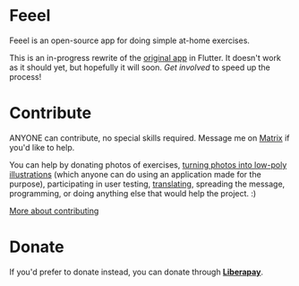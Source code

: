 Feeel
=====

Feeel is an open-source app for doing simple at-home exercises.

This is an in-progress rewrite of the [original app](https://gitlab.com/enjoyingfoss/feeel-legacy) in Flutter. It doesn't work as it should yet, but hopefully it will soon. *Get involved* to speed up the process!

Contribute
====
ANYONE can contribute, no special skills required. Message me on [Matrix](https://matrix.to/#/!jFShhgWHRXehKXrToU:matrix.org?via=matrix.org) if you'd like to help.

You can help by donating photos of exercises, [turning photos into low-poly illustrations](https://gitlab.com/enjoyingfoss/feeel/-/wikis/Processing-photos) (which anyone can do using an application made for the purpose), participating in user testing, [translating](https://www.transifex.com/enjoying-foss/feeel/), spreading the message, programming, or doing anything else that would help the project. :)

[More about contributing](https://gitlab.com/enjoyingfoss/feeel/-/wikis/home)

Donate
====
If you'd prefer to donate instead, you can donate through **[Liberapay](https://liberapay.com/Feeel/)**.
